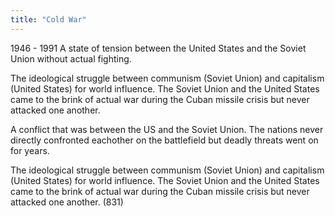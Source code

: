 ```yaml
---
title: "Cold War"
---
```

1946 - 1991 A state of tension between the United States and the Soviet Union without actual fighting.

The ideological struggle between communism (Soviet Union) and capitalism (United States) for world influence. The Soviet Union and the United States came to the brink of actual war during the Cuban missile crisis but never attacked one another.

A conflict that was between the US and the Soviet Union. The nations never directly confronted eachother on the battlefield but deadly threats went on for years.

The ideological struggle between communism (Soviet Union) and capitalism (United States) for world influence. The Soviet Union and the United States came to the brink of actual war during the Cuban missile crisis but never attacked one another. (831)

